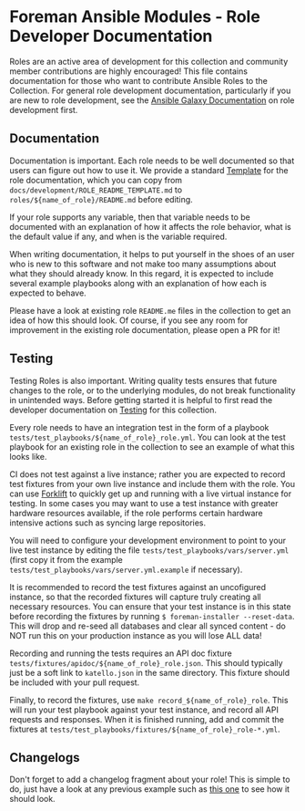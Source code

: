 # Foreman Ansible Modules - Role Developer Documentation

Roles are an active area of development for this collection and community member contributions are highly encouraged! This file contains documentation for those who want to contribute Ansible Roles to the Collection. For general role development documentation, particularly if you are new to role development, see the [Ansible Galaxy Documentation](https://galaxy.ansible.com/docs/contributing/creating_role.html) on role development first.

## Documentation

Documentation is important. Each role needs to be well documented so that users can figure out how to use it. We provide a standard [Template](https://github.com/theforeman/foreman-ansible-modules/tree/develop/docs/development/ROLE_README_TEMPLATE.md) for the role documentation, which you can copy from `docs/development/ROLE_README_TEMPLATE.md` to `roles/${name_of_role}/README.md` before editing.

If your role supports any variable, then that variable needs to be documented with an explanation of how it affects the role behavior, what is the default value if any, and when is the variable required.

When writing documentation, it helps to put yourself in the shoes of an user who is new to this software and not make too many assumptions about what they should already know. In this regard, it is expected to include several example playbooks along with an explanation of how each is expected to behave.

Please have a look at existing role `README.me` files in the collection to get an idea of how this should look. Of course, if you see any room for improvement in the existing role documentation, please open a PR for it!

## Testing

Testing Roles is also important. Writing quality tests ensures that future changes to the role, or to the underlying modules, do not break functionality in unintended ways. Before getting started it is helpful to first read the developer documentation on [Testing](https://theforeman.github.io/foreman-ansible-modules/develop/testing.html#) for this collection.

Every role needs to have an integration test in the form of a playbook `tests/test_playbooks/${name_of_role}_role.yml`. You can look at the test playbook for an existing role in the collection to see an example of what this looks like.

CI does not test against a live instance; rather you are expected to record test fixtures from your own live instance and include them with the role. You can use [Forklift](https://github.com/theforeman/forklift) to quickly get up and running with a live virtual instance for testing. In some cases you may want to use a test instance with greater hardware resources available, if the role performs certain hardware intensive actions such as syncing large repositories.

You will need to configure your development environment to point to your live test instance by editing the file `tests/test_playbooks/vars/server.yml` (first copy it from the example `tests/test_playbooks/vars/server.yml.example` if necessary).

It is recommended to record the test fixtures against an uncofigured instance, so that the recorded fixtures will capture truly creating all necessary resources. You can ensure that your test instance is in this state before recording the fixtures by running `$ foreman-installer --reset-data`. This will drop and re-seed all databases and clear all synced content - do NOT run this on your production instance as you will lose ALL data!

Recording and running the tests requires an API doc fixture `tests/fixtures/apidoc/${name_of_role}_role.json`. This should typically just be a soft link to `katello.json` in the same directory. This fixture should be included with your pull request.

Finally, to record the fixtures, use `make record_${name_of_role}_role`. This will run your test playbook against your test instance, and record all API requests and responses. When it is finished running, add and commit the fixtures at `tests/test_playbooks/fixtures/${name_of_role}_role-*.yml`.

## Changelogs

Don't forget to add a changelog fragment about your role! This is simple to do, just have a look at any previous example such as [this one](https://github.com/theforeman/foreman-ansible-modules/blob/2045c5edef5792d3235eb5c2b234ef08e3fa96b3/changelogs/fragments/1097-content-rhel-role.yml) to see how it should look.
